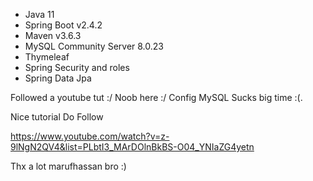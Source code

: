 - Java 11
- Spring Boot v2.4.2
- Maven v3.6.3
- MySQL Community Server 8.0.23
- Thymeleaf
- Spring Security and roles
- Spring Data Jpa

Followed a youtube tut :/ Noob here :/ Config MySQL Sucks big time :(.

Nice tutorial 
Do Follow 

https://www.youtube.com/watch?v=z-9lNgN2QV4&list=PLbtI3_MArDOlnBkBS-O04_YNIaZG4yetn


Thx a lot marufhassan bro :)
